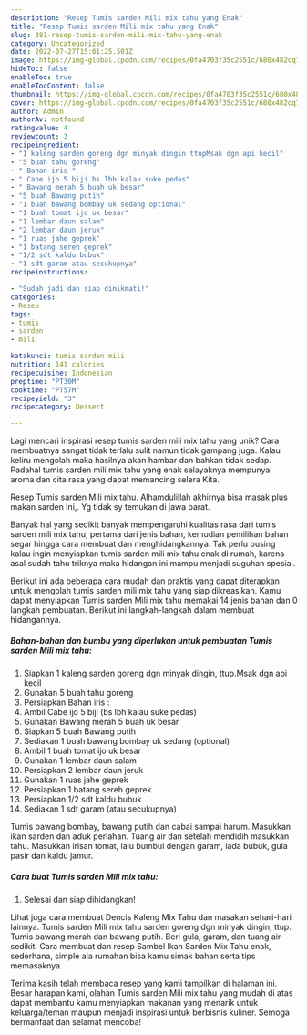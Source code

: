 ```yaml
---
description: "Resep Tumis sarden Mili mix tahu yang Enak"
title: "Resep Tumis sarden Mili mix tahu yang Enak"
slug: 381-resep-tumis-sarden-mili-mix-tahu-yang-enak
category: Uncategorized
date: 2022-07-27T15:01:25.501Z
image: https://img-global.cpcdn.com/recipes/0fa4703f35c2551c/680x482cq70/tumis-sarden-mili-mix-tahu-foto-resep-utama.jpg
hideToc: false
enableToc: true
enableTocContent: false
thumbnail: https://img-global.cpcdn.com/recipes/0fa4703f35c2551c/680x482cq70/tumis-sarden-mili-mix-tahu-foto-resep-utama.jpg
cover: https://img-global.cpcdn.com/recipes/0fa4703f35c2551c/680x482cq70/tumis-sarden-mili-mix-tahu-foto-resep-utama.jpg
author: Admin
authorAv: notfound
ratingvalue: 4
reviewcount: 3
recipeingredient:
- "1 kaleng sarden goreng dgn minyak dingin ttupMsak dgn api kecil"
- "5 buah tahu goreng"
- " Bahan iris "
- " Cabe ijo 5 biji bs lbh kalau suke pedas"
- " Bawang merah 5 buah uk besar"
- "5 buah Bawang putih"
- "1 buah bawang bombay uk sedang optional"
- "1 buah tomat ijo uk besar"
- "1 lembar daun salam"
- "2 lembar daun jeruk"
- "1 ruas jahe geprek"
- "1 batang sereh geprek"
- "1/2 sdt kaldu bubuk"
- "1 sdt garam atau secukupnya"
recipeinstructions:

- "Sudah jadi dan siap dinikmati!"
categories:
- Resep
tags:
- tumis
- sarden
- mili

katakunci: tumis sarden mili 
nutrition: 141 calories
recipecuisine: Indonesian
preptime: "PT30M"
cooktime: "PT57M"
recipeyield: "3"
recipecategory: Dessert

---
```





Lagi mencari inspirasi resep tumis sarden mili mix tahu yang unik? Cara membuatnya sangat tidak terlalu sulit namun tidak gampang juga. Kalau keliru mengolah maka hasilnya akan hambar dan bahkan tidak sedap. Padahal tumis sarden mili mix tahu yang enak selayaknya mempunyai aroma dan cita rasa yang dapat memancing selera Kita.





Resep Tumis sarden Mili mix tahu. Alhamdulillah akhirnya bisa masak plus makan sarden Ini,. Yg tidak sy temukan di jawa barat.

Banyak hal yang sedikit banyak mempengaruhi kualitas rasa dari tumis sarden mili mix tahu, pertama dari jenis bahan, kemudian pemilihan bahan segar hingga cara membuat dan menghidangkannya. Tak perlu pusing kalau ingin menyiapkan tumis sarden mili mix tahu enak di rumah, karena asal sudah tahu triknya maka hidangan ini mampu menjadi suguhan spesial.






Berikut ini ada beberapa cara mudah dan praktis yang dapat diterapkan untuk mengolah tumis sarden mili mix tahu yang siap dikreasikan. Kamu dapat menyiapkan Tumis sarden Mili mix tahu memakai 14 jenis bahan dan 0 langkah pembuatan. Berikut ini langkah-langkah dalam membuat hidangannya.

<!--inarticleads1-->

##### Bahan-bahan dan bumbu yang diperlukan untuk pembuatan Tumis sarden Mili mix tahu:

1. Siapkan 1 kaleng sarden goreng dgn minyak dingin, ttup.Msak dgn api kecil
1. Gunakan 5 buah tahu goreng
1. Persiapkan  Bahan iris :
1. Ambil  Cabe ijo 5 biji (bs lbh kalau suke pedas)
1. Gunakan  Bawang merah 5 buah uk besar
1. Siapkan 5 buah Bawang putih
1. Sediakan 1 buah bawang bombay uk sedang (optional)
1. Ambil 1 buah tomat ijo uk besar
1. Gunakan 1 lembar daun salam
1. Persiapkan 2 lembar daun jeruk
1. Gunakan 1 ruas jahe geprek
1. Persiapkan 1 batang sereh geprek
1. Persiapkan 1/2 sdt kaldu bubuk
1. Sediakan 1 sdt garam (atau secukupnya)


Tumis bawang bombay, bawang putih dan cabai sampai harum. Masukkan ikan sarden dan aduk perlahan. Tuang air dan setelah mendidih masukkan tahu. Masukkan irisan tomat, lalu bumbui dengan garam, lada bubuk, gula pasir dan kaldu jamur. 

<!--inarticleads2-->

##### Cara buat Tumis sarden Mili mix tahu:


1. Selesai dan siap dihidangkan!

Lihat juga cara membuat Dencis Kaleng Mix Tahu dan masakan sehari-hari lainnya. Tumis sarden Mili mix tahu sarden goreng dgn minyak dingin, ttup. Tumis bawang merah dan bawang putih. Beri gula, garam, dan tuang air sedikit. Cara membuat dan resep Sambel Ikan Sarden Mix Tahu enak, sederhana, simple ala rumahan bisa kamu simak bahan serta tips memasaknya. 

Terima kasih telah membaca resep yang kami tampilkan di halaman ini. Besar harapan kami, olahan Tumis sarden Mili mix tahu yang mudah di atas dapat membantu kamu menyiapkan makanan yang menarik untuk keluarga/teman maupun menjadi inspirasi untuk berbisnis kuliner. Semoga bermanfaat dan selamat mencoba!
